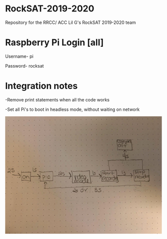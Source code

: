 # RockSAT-2019-2020
Repository for the RRCC/ ACC Lil G's RockSAT 2019-2020 team

# Raspberry Pi Login [all]
Username- pi

Password- rocksat

# Integration notes

-Remove print statements when all the code works

-Set all Pi's to boot in headless mode, without waiting on network

![](MAV_Control_States.jpg?raw=true)